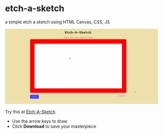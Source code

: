 # etch-a-sketch
a simple etch a sketch using HTML Canvas, CSS, JS

![Etch a sketch demo](https://raw.githubusercontent.com/Varshit07/etch-a-sketch/main/demo.gif "Etch a sketch demo")

Try this at [Etch-A-Sketch](https://varshit07.github.io/etch-a-sketch/ "Etch a sketch")

- Use the arrow keys to draw
- Click **Download** to save your masterpiece